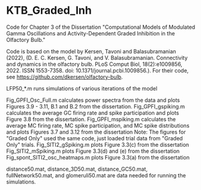# KTB_Graded_Inh
Code for Chapter 3 of the Dissertation "Computational Models of Modulated Gamma Oscillations and Activity-Dependent Graded Inhibition in the Olfactory Bulb." 

Code is based on the model by Kersen, Tavoni and Balasubramanian (2022), (D. E. C. Kersen, G. Tavoni, and V. Balasubramanian. Connectivity and dynamics in the olfactory bulb. PLoS Comput Biol, 18(2):e1009856, 2022. ISSN 1553-7358. doi: 10.1371/journal.pcbi.1009856.). For their code, see https://github.com/dkersen/olfactory-bulb.

LFP50_*.m runs simulations of various iterations of the model

 
Fig_GPFI_Osc_Full.m calculates power spectra from the data and plots Figures 3.9 - 3.11, B.1 and B.2 from the dissertation. 
Fig_GPFI_gspiking.m calculates the average GC firing rate and spike participation and plots Figure 3.8 from the dissertation.
Fig_GPFI_mspiking.m calculates the average MC firing rate, MC spike participation, and MC spike distributions and plots Figures 3.7 and 3.12 from the dissertation
Note: The figures for "Graded Only" used the same code, just loaded trial data from "Graded Only" trials.
Fig_SITI2_gSpiking.m plots Figure 3.3(c) from the dissertation
Fig_SITI2_mSpiking.m plots Figure 3.3(d) and (e) from the dissertation
Fig_spont_SITI2_osc_heatmaps.m plots Figure 3.3(a) from the dissertation

distance50.mat, distance_3D50.mat, distance_GC50.mat, fullNetwork50.mat, and glomeruli50.mat are data needed for running the simulations.
